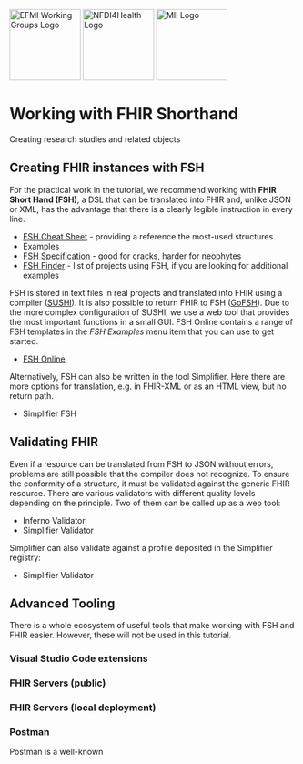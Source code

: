 <span class="logo"><img src="https://efmi.org/wp-content/uploads/2019/11/EFMI_Logo_new_wg-587x235.png" alt="EFMI Working Groups Logo" width="125"></span>
<span class="logo"><img src="https://www.nfdi4health.de/images/logo/nfdi4health.svg" alt="NFDI4Health Logo" width="125"></span>
<span class="logo"><img src="https://www.medizininformatik-initiative.de/themes/custom/mii/assets/img/Logo_MII_270px_Hoehe_de.png" alt="MII Logo" width="125"></span>

# Working with FHIR Shorthand
Creating research studies and related objects

## Creating FHIR instances with FSH
For the practical work in the tutorial, we recommend working with **FHIR Short Hand (FSH)**, a DSL that can be translated into FHIR and, unlike JSON or XML, has the advantage that there is a clearly legible instruction in every line.

* [FSH Cheat Sheet](https://build.fhir.org/ig/HL7/fhir-shorthand/FSHQuickReference.pdf) - providing a reference the most-used structures
* Examples
* [FSH Specification](https://build.fhir.org/ig/HL7/fhir-shorthand/) - good for cracks, harder for neophytes
* [FSH Finder](https://fshschool.org/fsh-finder/) - list of projects using FSH, if you are looking for additional examples

FSH is stored in text files in real projects and translated into FHIR using a compiler ([SUSHI](https://fshschool.org/docs/sushi/)). It is also possible to return FHIR to FSH ([GoFSH](https://fshschool.org/docs/gofsh/)). Due to the more complex configuration of SUSHI, we use a web tool that provides the most important functions in a small GUI. FSH Online contains a range of FSH templates in the *FSH Examples* menu item that you can use to get started.

* [FSH Online](https://fshschool.org/FSHOnline/#/)

Alternatively, FSH can also be written in the tool Simplifier. Here there are more options for translation, e.g. in FHIR-XML or as an HTML view, but no return path.

* Simplifier FSH

## Validating FHIR
Even if a resource can be translated from FSH to JSON without errors, problems are still possible that the compiler does not recognize. To ensure the conformity of a structure, it must be validated against the generic FHIR resource. There are various validators with different quality levels depending on the principle. Two of them can be called up as a web tool:

* Inferno Validator
* Simplifier Validator

Simplifier can also validate against a profile deposited in the Simplifier registry:

* Simplifier Validator

## Advanced Tooling
There is a whole ecosystem of useful tools that make working with FSH and FHIR easier. However, these will not be used in this tutorial.

### Visual Studio Code extensions

### FHIR Servers (public)
### FHIR Servers (local deployment)
### Postman
Postman is a well-known 
